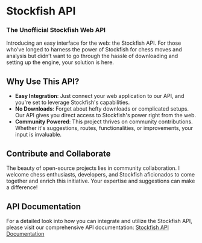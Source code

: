 # Stockfish API

### The Unofficial Stockfish Web API

Introducing an easy interface for the web: the Stockfish API. For those who've longed to harness the power of Stockfish for chess moves and analysis but didn’t want to go through the hassle of downloading and setting up the engine, your solution is here.

## Why Use This API?

- **Easy Integration**: Just connect your web application to our API, and you're set to leverage Stockfish's capabilities.
- **No Downloads**: Forget about hefty downloads or complicated setups. Our API gives you direct access to Stockfish's power right from the web.
- **Community Powered**: This project thrives on community contributions. Whether it's suggestions, routes, functionalities, or improvements, your input is invaluable.

## Contribute and Collaborate

The beauty of open-source projects lies in community collaboration. I welcome chess enthusiasts, developers, and Stockfish aficionados to come together and enrich this initiative. Your expertise and suggestions can make a difference!

## API Documentation

For a detailed look into how you can integrate and utilize the Stockfish API, please visit our comprehensive API documentation:
[Stockfish API Documentation](https://stockfish-api.onrender.com/swagger/docs/index.html)
